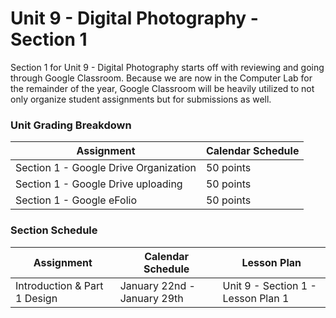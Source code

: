 # Unit 9 - Digital Photography - Section 1

Section 1 for Unit 9 - Digital Photography starts off with reviewing and going through Google Classroom. Because we are now in the Computer Lab for the remainder of the year, Google Classroom will be heavily utilized to not only organize student assignments but for submissions as well.

### Unit Grading Breakdown

| Assignment  | Calendar Schedule |
| ------------- | ------------- |
| Section 1 - Google Drive Organization  | 50 points   |
| Section 1 - Google Drive uploading  | 50 points   |
| Section 1 - Google eFolio  | 50 points   |

### Section Schedule

| Assignment  | Calendar Schedule | Lesson Plan  |
| ------------- | ------------- | ------------- |
| Introduction & Part 1 Design  | January 22nd - January 29th   | Unit 9 - Section 1 - Lesson Plan 1  |
